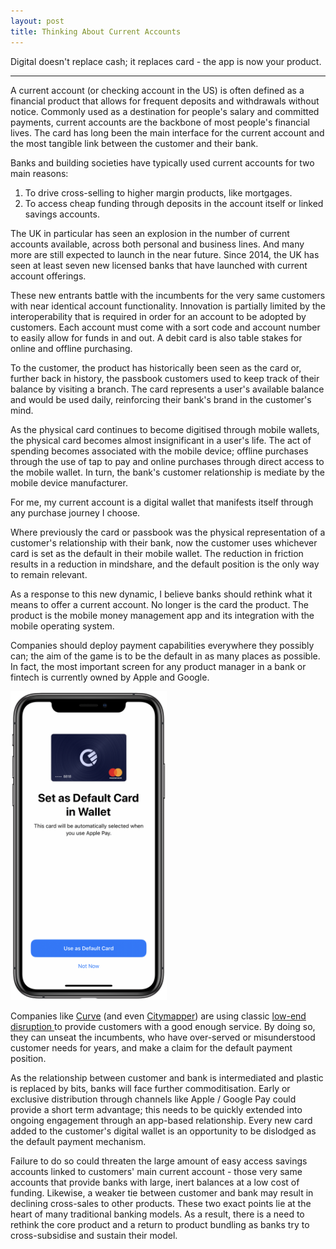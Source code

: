 ```yaml
---
layout: post
title: Thinking About Current Accounts
---
```


Digital doesn't replace cash; it replaces card - the app is now your product.

---

A current account (or checking account in the US) is often defined as a financial product that allows for frequent deposits and withdrawals without notice. Commonly used as a destination for people's salary and committed payments, current accounts are the backbone of most people's financial lives. The card has long been the main interface for the current account and the most tangible link between the customer and their bank.

Banks and building societies have typically used current accounts for two main reasons:

1. To drive cross-selling to higher margin products, like mortgages.
2. To access cheap funding through deposits in the account itself or linked savings accounts.

The UK in particular has seen an explosion in the number of current accounts available, across both personal and business lines. And many more are still expected to launch in the near future. Since 2014, the UK has seen at least seven new licensed banks that have launched with current account offerings.

These new entrants battle with the incumbents for the very same customers with near identical account functionality. Innovation is partially limited by the interoperability that is required in order for an account to be adopted by customers. Each account must come with a sort code and account number to easily allow for funds in and out. A debit card is also table stakes for online and offline purchasing.  

To the customer, the product has historically been seen as the card or, further back in history, the passbook customers used to keep track of their balance by visiting a branch. The card represents a user's available balance and would be used daily, reinforcing their bank's brand in the customer's mind. 

As the physical card continues to become digitised through mobile wallets, the physical card becomes almost insignificant in a user's life. The act of spending becomes associated with the mobile device; offline purchases through the use of tap to pay and online purchases through direct access to the mobile wallet. In turn, the bank's customer relationship is mediate by the mobile device manufacturer.

For me, my current account is a digital wallet that manifests itself through any purchase journey I choose. 

Where previously the card or passbook was the physical representation of a customer's relationship with their bank, now the customer uses whichever card is set as the default in their mobile wallet. The reduction in friction results in a reduction in mindshare, and the default position is the only way to remain relevant.

As a response to this new dynamic, I believe banks should rethink what it means to offer a current account. No longer is the card the product. The product is the mobile money management app and its integration with the mobile operating system. 

Companies should deploy payment capabilities everywhere they possibly can; the aim of the game is to be the default in as many places as possible. In fact, the most important screen for any product manager in a bank or fintech is currently owned by Apple and Google.

<img src="/images/default-card.png" alt="Default card in Apple Pay" width="250">

Companies like [Curve](https://www.curve.app/en-gb/f/apple-pay) (and even [Citymapper](https://citymapper.com/pass?lang=en)) are using classic [low-end disruption ](https://online.hbs.edu/blog/post/4-keys-to-understanding-clayton-christensens-theory-of-disruptive-innovation) to provide customers with a good enough service. By doing so, they can unseat the incumbents, who have over-served or misunderstood customer needs for years, and make a claim for the default payment position.

As the relationship between customer and bank is intermediated and plastic is replaced by bits, banks will face further commoditisation. Early or exclusive distribution through channels like Apple / Google Pay could provide a short term advantage; this needs to be quickly extended into ongoing engagement through an app-based relationship. Every new card added to the customer's digital wallet is an opportunity to be dislodged as the default payment mechanism.

Failure to do so could threaten the large amount of easy access savings accounts linked to customers' main current account - those very same accounts that provide banks with large, inert balances at a low cost of funding. Likewise, a weaker tie between customer and bank may result in declining cross-sales to other products. These two exact points lie at the heart of many traditional banking models. As a result, there is a need to rethink the core product and a return to product bundling as banks try to cross-subsidise and sustain their model.
